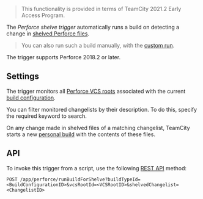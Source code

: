 [//]: # (title: Perforce Shelve Trigger)
[//]: # (auxiliary-id: Perforce Shelve Trigger)

>This functionality is provided in terms of TeamCity 2021.2 Early Access Program.

The _Perforce shelve trigger_ automatically runs a build on detecting a change in [shelved Perforce files](https://www.perforce.com/manuals/v17.1/p4guide/Content/CmdRef/p4_shelve.html).

>You can also run such a build manually, with the [custom run](running-custom-build.md).

The trigger supports Perforce 2018.2 or later.

## Settings

The trigger monitors all [Perforce VCS roots](perforce.md) associated with the current [build configuration](build-configuration.md).

You can filter monitored changelists by their description. To do this, specify the required keyword to search.

On any change made in shelved files of a matching changelist, TeamCity starts a new [personal build](personal-build.md) with the contents of these files.

## API

To invoke this trigger from a script, use the following [REST API](https://www.jetbrains.com/help/teamcity/rest/teamcity-rest-api-documentation.html) method:

```Shell
POST /app/perforce/runBuildForShelve?buildTypeId=<BuildConfigurationID>&vcsRootId=<VCSRootID>&shelvedChangelist=<ChangelistID>
```

